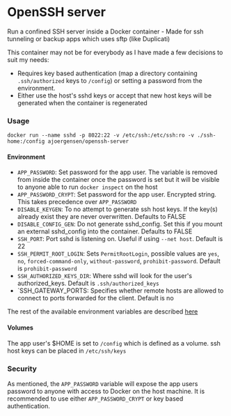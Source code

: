 OpenSSH server
==============

Run a confined SSH server inside a Docker container - Made for ssh tunneling or backup apps which uses sftp (like Duplicati)

This container may not be for everybody as I have made a few decisions to suit my needs:

- Requires key based authentication (map a directory containing `.ssh/authorized` keys to `/config`) or setting a password from the environment.
- Either use the host's sshd keys or accept that new host keys will be generated when the container is regenerated

### Usage

```docker run --name sshd -p 8022:22 -v /etc/ssh:/etc/ssh:ro -v ./ssh-home:/config ajoergensen/openssh-server```

#### Environment

- `APP_PASSWORD`: Set password for the app user. The variable is removed from inside the container once the password is set but it will be visible to anyone able to run `docker inspect` on the host
- `APP_PASSWORD_CRYPT`: Set password for the app user. Encrypted string. This takes precedence over `APP_PASSWORD`
- `DISABLE_KEYGEN`: To no attempt to generate ssh host keys. If the key(s) already exist they are never overwritten. Defaults to FALSE
- `DISABLE_CONFIG_GEN`: Do not generate sshd_config. Set this if you mount an external sshd_config into the container. Defaults to FALSE
- `SSH_PORT`: Port sshd is listening on. Useful if using `--net host`. Default is 22
- `SSH_PERMIT_ROOT_LOGIN`: Sets `PermitRootLogin`, possible values are `yes`, `no`, `forced-command-only`, `without-password`, `prohibit-password`. Default is `prohibit-password`
- `SSH_AUTHORIZED_KEYS_DIR`: Where sshd will look for the user's authorized_keys. Default is `.ssh/authorized_keys`
- `SSH_GATEWAY_PORTS: Specifies whether remote hosts are allowed to connect to ports forwarded for the client. Default is no

The rest of the available environment variables are described [here](https://github.com/ajoergensen/baseimage-alpine#environment)

#### Volumes

The app user's $HOME is set to `/config` which is defined as a volume. ssh host keys can be placed in `/etc/ssh/keys`

### Security

As mentioned, the `APP_PASSWORD` variable will expose the app users password to anyone with access to Docker on the host machine. It is recommended to use either `APP_PASSWORD_CRYPT` or key based authentication.
